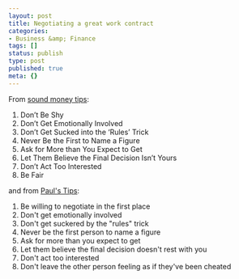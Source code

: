 ```yaml
---
layout: post
title: Negotiating a great work contract
categories:
- Business &amp; Finance
tags: []
status: publish
type: post
published: true
meta: {}
---
```

From <a href="http://soundmoneytips.com/article/25854">sound money tips</a>:
<ol>
	<li>Don’t Be Shy</li>
	<li>Don’t Get Emotionally Involved</li>
	<li>Don’t Get Sucked into the ‘Rules’ Trick</li>
	<li>Never Be the First to Name a Figure</li>
	<li>Ask for More than You Expect to Get</li>
	<li>Let Them Believe the Final Decision Isn’t Yours</li>
	<li>Don’t Act Too Interested</li>
	<li>Be Fair</li>
</ol>
and from <a href="http://www.paulstips.com/brainbox/pt/home.nsf/link/10062006-My-eight-best-negotiation-tips">Paul's Tips</a>:
<ol>
	<li>Be willing to negotiate in the first place</li>
	<li>Don't get emotionally involved</li>
	<li>Don't get suckered by the "rules" trick</li>
	<li>Never be the first person to name a figure</li>
	<li>Ask for more than you expect to get</li>
	<li>Let them believe the final decision doesn't rest with you</li>
	<li>Don't act too interested</li>
	<li>Don't leave the other person feeling as if they've been cheated</li>
</ol>
